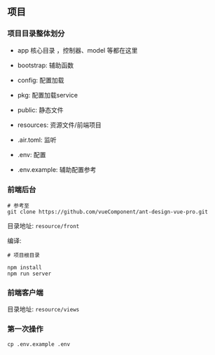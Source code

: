 ## 项目

### 项目目录整体划分

- app 核心目录 ，控制器、model 等都在这里

- bootstrap:  辅助函数

- config:  配置加载

- pkg:  配置加载service

- public:  静态文件

- resources: 资源文件/前端项目

- .air.toml:  监听

- .env: 配置

- .env.example: 辅助配置参考

### 前端后台

    # 参考至
    git clone https://github.com/vueComponent/ant-design-vue-pro.git
    
目录地址: `resource/front`
    
编译:
    
    # 项目根目录
    
    npm install
    npm run server
    
### 前端客户端

目录地址: `resource/views`
    
    
### 第一次操作

    cp .env.example .env
